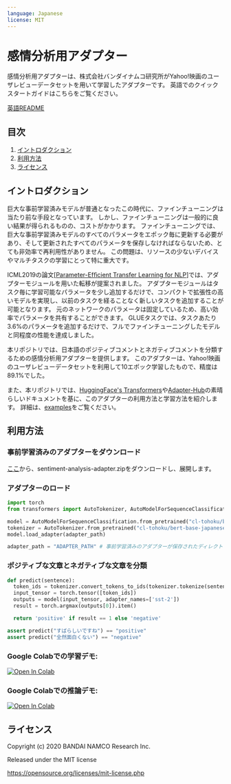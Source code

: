 ```yaml
---
language: Japanese
license: MIT
---
```


# 感情分析用アダプター

感情分析用アダプターは、株式会社バンダイナムコ研究所がYahoo!映画のユーザレビューデータセットを用いて学習したアダプターです。
英語でのクイックスタートガイドはこちらをご覧ください。

[英語README](README.md)

## 目次

1. [イントロダクション](#イントロダクション)
1. [利用方法](#利用方法)
1. [ライセンス](#ライセンス)

## イントロダクション

巨大な事前学習済みモデルが普通となったこの時代に、ファインチューニングは当たり前な手段となっています。
しかし、ファインチューニングは一般的に良い結果が得られるものの、コストがかかります。
ファインチューニングでは、巨大な事前学習済みモデルのすべてのパラメータをエポック毎に更新する必要があり、そして更新されたすべてのパラメータを保存しなければならないため、とても非効率で再利用性がありません。
この問題は、リソースの少ないデバイスやマルチタスクの学習にとって特に重大です。

ICML2019の論文[[Parameter-Efﬁcient Transfer Learning for NLP](https://arxiv.org/abs/1902.00751)]では、アダプターモジュールを用いた転移が提案されました。
アダプターモジュールはタスク毎に学習可能なパラメータを少し追加するだけで、コンパクトで拡張性の高いモデルを実現し、以前のタスクを経ることなく新しいタスクを追加することが可能となります。
元のネットワークのパラメータは固定しているため、高い効率でパラメータを共有することができます。
GLUEタスクでは、タスクあたり3.6%のパラメータを追加するだけで、フルでファインチューニングしたモデルと同程度の性能を達成しました。

本リポジトリでは、日本語のポジティブコメントとネガティブコメントを分類するための感情分析用アダプターを提供します。
このアダプターは、Yahoo!映画のユーザレビューデータセットを利用して10エポック学習したもので、精度は89.1%でした。

また、本リポジトリでは、[HuggingFace's Transformers](https://huggingface.co/transformers/index.html)や[Adapter-Hub](https://adapterhub.ml/)の素晴らしいドキュメントを基に、このアダプターの利用方法と学習方法を紹介します。
詳細は、[examples](https://github.com/BandaiNamcoResearchInc/sentiment-analysis-adapter/tree/master/examples)をご覧ください。


## 利用方法

### 事前学習済みのアダプターをダウンロード

[ここ](https://github.com/BandaiNamcoResearchInc/sentiment-analysis-adapter/releases)から、sentiment-analysis-adapter.zipをダウンロードし、展開します。

### アダプターのロード

```python
import torch
from transformers import AutoTokenizer, AutoModelForSequenceClassification, AdapterType

model = AutoModelForSequenceClassification.from_pretrained("cl-tohoku/bert-base-japanese-whole-word-masking")
tokenizer = AutoTokenizer.from_pretrained("cl-tohoku/bert-base-japanese-whole-word-masking")
model.load_adapter(adapter_path)

adapter_path = "ADAPTER_PATH" # 事前学習済みのアダプターが保存されたディレクトリのパス
```

### ポジティブな文章とネガティブな文章を分類

```python
def predict(sentence):
  token_ids = tokenizer.convert_tokens_to_ids(tokenizer.tokenize(sentence))
  input_tensor = torch.tensor([token_ids])
  outputs = model(input_tensor, adapter_names=['sst-2'])
  result = torch.argmax(outputs[0]).item()

  return 'positive' if result == 1 else 'negative'

assert predict("すばらしいですね") == "positive"
assert predict("全然面白くない") == "negative"
```

### Google Colabでの学習デモ:
[![Open In Colab](https://colab.research.google.com/assets/colab-badge.svg)](https://colab.research.google.com/github//BandaiNamcoResearchInc/sentiment-analysis-adapter/blob/master/examples/adapter-train-demo.ipynb)

### Google Colabでの推論デモ:
[![Open In Colab](https://colab.research.google.com/assets/colab-badge.svg)](https://colab.research.google.com/github//BandaiNamcoResearchInc/sentiment-analysis-adapter/blob/master/examples/adapter-inference-demo.ipynb)


## ライセンス
Copyright (c) 2020 BANDAI NAMCO Research Inc.

Released under the MIT license

https://opensource.org/licenses/mit-license.php